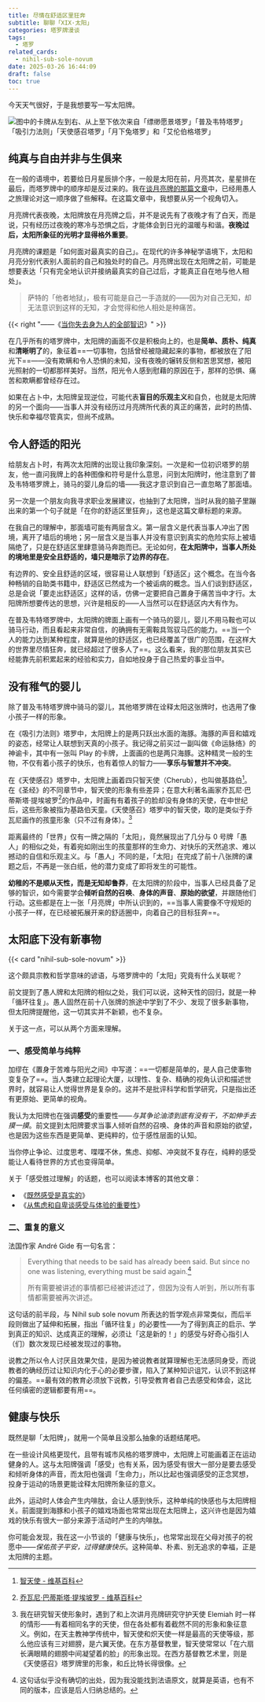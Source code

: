 ```yaml
---
title: 尽情在舒适区里狂奔
subtitle: 聊聊「XIX·太阳」
categories: 塔罗牌漫谈
tags:
  - 塔罗
related_cards:
  - nihil-sub-sole-novum
date: 2025-03-26 16:44:09
draft: false
toc: true
---
```


今天天气很好，于是我想要写一写太阳牌。

<!--more-->

![图中的卡牌从左到右、从上至下依次来自「缥缈愿景塔罗」「普及韦特塔罗」「吸引力法则」「天使感召塔罗」「月下兔塔罗」和「艾伦伯格塔罗」](https://image.guhub.cn/uPic/2025/03/tarot-the-sun.jpeg)

## 纯真与自由并非与生俱来

在一般的语境中，若要给日月星辰排个序，一般是太阳在前，月亮其次，星星排在最后，而塔罗牌中的顺序却是反过来的。我在[谈月亮牌的那篇文章](/posts/当你失去身为人的全部智识/#高塔星星月亮与太阳)中，已经用愚人之旅理论对这一顺序做了些解释。在这篇文章中，我想要从另一个视角切入。

月亮牌代表夜晚，太阳牌放在月亮牌之后，并不是说先有了夜晚才有了白天，而是说，只有经历过夜晚的寒冷与恐惧之后，才能体会到日光的温暖与和谐。**夜晚过后，太阳所象征的光明才显得格外重要**。

月亮牌的课题是「如何面对最真实的自己」。在现代的许多神秘学语境下，太阳和月亮分别代表别人面前的自己和独处时的自己。月亮牌出现在太阳牌之前，可能是想要表达「只有完全地认识并接纳最真实的自己过后，才能真正自在地与他人相处」。

> 萨特的「他者地狱」，极有可能是自己一手造就的——因为对自己无知，却无法意识到这样的无知，才会觉得和他人相处是种痛苦。

{{< right "——《[当你失去身为人的全部智识](/posts/当你失去身为人的全部智识/)》" >}}

在几乎所有的塔罗牌中，太阳牌的画面不仅是积极向上的，也是**简单、质朴、纯真**和**清晰明了**的，象征着==一切事物，包括曾经被隐藏起来的事物，都被放在了阳光下==——没有欺瞒和令人恐惧的未知，没有夜晚的辗转反侧和苦思冥想，被阳光照射的一切都那样美好。当然，阳光令人感到慰藉的原因在于，那样的恐惧、痛苦和欺瞒都曾经存在过。

如果在占卜中，太阳牌呈现逆位，可能代表**盲目的乐观主义**和自负，也就是太阳牌的另一个面向——当事人并没有经历过月亮牌所代表的真正的痛苦，此时的热情、快乐和幸福尽管真实，但尚不成熟。

## 令人舒适的阳光

给朋友占卜时，有两次太阳牌的出现让我印象深刻。一次是和一位初识塔罗的朋友，他一直问我牌上的各种图像和符号是什么意思，问到太阳牌时，他注意到了普及韦特塔罗牌上，骑马的婴儿身后的墙——我这才意识到自己一直忽略了那面墙。

另一次是一个朋友向我寻求职业发展建议，也抽到了太阳牌，当时从我的脑子里蹦出来的第一个句子就是「在你的舒适区里狂奔」，这也是这篇文章标题的来源。

在我自己的理解中，那面墙可能有两层含义。第一层含义是代表当事人冲出了困境，离开了墙后的境地；另一层含义是当事人并没有意识到真实的危险实际上被墙隔绝了，只是在舒适区里肆意骑马奔跑而已。无论如何，**在太阳牌中，当事人所处的境地里是安全且舒适的，墙只是暗示了边界的存在**。

有边界的、安全且舒适的区域，很容易让人联想到「舒适区」这个概念。在当今各种畅销的自助类书籍中，舒适区已然成为一个被诟病的概念。当人们谈到舒适区，总是会说「要走出舒适区」这样的话，仿佛一定要把自己置身于痛苦当中才行。太阳牌所想要传达的思想，兴许是相反的——人当然可以在舒适区内大有作为。

在普及韦特塔罗牌中，太阳牌的牌面上画有一个骑马的婴儿，婴儿不用马鞍也可以骑马行动，而且看起来非常自信，的确拥有无需鞍具驾驭马匹的能力。==当一个人的能力达到某种程度，就算是他的舒适区，也已经覆盖了很广的范围，在这样大的世界里尽情狂奔，就已经超过了很多人了==。这么看来，我的那位朋友其实已经能靠先前积累起来的经验和实力，自如地投身于自己热爱的事业当中。

## 没有稚气的婴儿

除了普及韦特塔罗牌中骑马的婴儿，其他塔罗牌在诠释太阳这张牌时，也选用了像小孩子一样的形象。

在《吸引力法则》塔罗中，太阳牌上的是两只跃出水面的海豚。海豚的声音和嬉戏的姿态，经常让人联想到天真的小孩子。我记得之前买过一副叫做《命运脉络》的神谕卡，其中有一张叫 Play 的卡牌，上面画的也是两只海豚。这种精灵一般的生物，不仅有着小孩子的快乐，也有着惊人的智力——**享乐与智慧并不冲突**。

在《天使感召》塔罗中，太阳牌上画着四只智天使（Cherub），也叫做基路伯[^1]。在《圣经》的不同章节中，智天使的形象有些差异；在意大利著名画家乔瓦尼·巴蒂斯塔·提埃坡罗[^2]的作品中，时画有有着孩子的脸却没有身体的天使，在中世纪后，这些形象被指为基路伯天童。《天使感召》塔罗中的智天使，取的是类似于乔瓦尼画作的孩童形象（只不过有身体）。[^3]

距离最终的「世界」仅有一牌之隔的「太阳」，竟然展现出了几分与 0 号牌「愚人」的相似之处，有着宛如刚出生的孩童那样的生命力、对快乐的天然追求、难以撼动的自信和乐观主义。与「愚人」不同的是，「太阳」在完成了前十八张牌的课题之后，不再是一张白纸，他的潜力变成了即将发生的可能性。

**幼稚的不是顺从天性，而是无知却鲁莽**，在太阳牌的阶段中，当事人已经具备了足够的智识，如今需要学会**倾听自然的召唤**、**身体的声音**、**原始的欲望**，并跟随他们行动。这些都是在上一张「月亮牌」中所认识到的，==当事人需要像不守规矩的小孩子一样，在已经被拓展开来的舒适圈中，向着自己的目标狂奔==。

## 太阳底下没有新事物

{{< card "nihil-sub-sole-novum" >}}

这个颇具宗教和哲学意味的谚语，与塔罗牌中的「太阳」究竟有什么关联呢？

前文提到了愚人牌和太阳牌的相似之处，我们可以说，这种天性的回归，就是一种「循环往复」。愚人固然在前十八张牌的旅途中学到了不少、发现了很多新事物，但太阳牌提醒他，这一切其实并不新颖，也不复杂。

关于这一点，可以从两个方面来理解。

### 一、感受简单与纯粹

加缪在《置身于苦难与阳光之间》中写道：==一切都是简单的，是人自己使事物变复杂了==。当人类建立起理论大厦，以理性、复杂、精确的视角认识和描述世界时，就容易让人觉得世界是复杂的。这并不是批评科学和哲学研究，只是指出还有更原始、更简单的视角。

我认为太阳牌也在强调**感受**的重要性——*与其争论油漆到底有没有干，不如伸手去摸一摸*。前文提到太阳牌要求当事人倾听自然的召唤、身体的声音和原始的欲望，也是因为这些东西是更简单、更纯粹的，位于感性层面的认知。

当你停止争论、过度思考、喋喋不休，焦虑、抑郁、冲突就不复存在，纯粹的感受能让人看待世界的方式也变得简单。

关于「感受胜过理解」的话题，也可以阅读本博客的其他文章：

- 《[既然感受是真实的](/posts/既然感受是真实的/)》
- 《[从焦虑和自卑谈感受与体验的重要性](/posts/从焦虑和自卑谈感受与体验的重要性/)》

### 二、重复的意义

法国作家 André Gide 有一句名言：

> Everything that needs to be said has already been said. But since no one was listening, everything must be said again.[^4]
>
> 所有需要被讲述的事情都已经被讲述过了，但因为没有人听到，所以所有事情都需要被再次讲述。

这句话的前半段，与 Nihil sub sole novum 所表达的哲学观点非常类似，而后半段则做出了延伸和拓展，指出「循环往复」的必要性——为了得到真正的启示、学到真正的知识、达成真正的理解，必须让「这是新的！」的感受与好奇心指引人（们）数次发现已经被发现过的事物。

说教之所以令人讨厌且效果欠佳，是因为被说教者就算理解也无法感同身受，而说教者的确经历过让知识内化于心的必要步骤，陷入了某种知识诅咒，认识不到这样的偏差。==最有效的教育必须放下说教，引导受教育者自己去感受和体会，这比任何缜密的逻辑都要有用==。

## 健康与快乐

既然是聊「太阳牌」，就用一个简单且没那么抽象的话题结尾吧。

在一些设计风格更现代，且带有城市风格的塔罗牌中，太阳牌上可能画着正在运动健身的人。这与太阳牌强调「感受」也有关系，因为感受有很大一部分是要去感受和倾听身体的声音，而太阳也强调「生命力」，所以比起也强调感受的正念冥想，投身于运动的场景更能诠释太阳牌所象征的意义。

此外，运动时人体会产生内啡肽，会让人感到快乐，这种单纯的快感也与太阳牌相关。前面提到海豚和小孩子的嬉戏场面也常常出现在太阳牌上，这兴许也是因为嬉戏的快乐有很大一部分来源于活动时产生的内啡肽。

你可能会发现，我在这一小节谈的「健康与快乐」，也常常出现在父母对孩子的祝愿中——*保佑孩子平安，过得健康快乐*。这种简单、朴素、别无追求的幸福，正是太阳牌的主题。

[^1]: [智天使 - 维基百科](https://zh.wikipedia.org/wiki/智天使)
[^2]: [乔瓦尼·巴蒂斯塔·提埃坡罗 - 维基百科](https://zh.wikipedia.org/wiki/乔瓦尼·巴蒂斯塔·提埃坡罗)
[^3]: 我在研究智天使形象时，遇到了和上次讲月亮牌研究守护天使 Elemiah 时一样的情形——有着相同名字的天使，但在各处都有着截然不同的形象和象征意义。例如，在天主教神学传统中，智天使和炽天使一样是最高的天使等级，那么他应该有三对翅膀，是六翼天使。在东方基督教里，智天使常常以「在六扇长满眼睛的翅膀中间凝望着的脸」的形象出现。在西方基督教艺术里，则是《天使感召》塔罗牌里的形象，和丘比特长得很像。
[^4]: 这句话似乎没有确切的出处，因为我没能找到法语原文，就算是英语，也有不同的版本，应该是后人归纳总结的。
